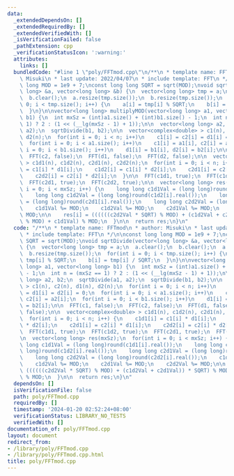 ```yaml
---
data:
  _extendedDependsOn: []
  _extendedRequiredBy: []
  _extendedVerifiedWith: []
  _isVerificationFailed: false
  _pathExtension: cpp
  _verificationStatusIcon: ':warning:'
  attributes:
    links: []
  bundledCode: "#line 1 \"poly/FFTmod.cpp\"\n/**\n * template name: FFTmod\n * author:\
    \ Misuki\n * last update: 2022/04/07\n * include template: FFT\n */\n\nconst long\
    \ long MOD = 1e9 + 7;\nconst long long SQRT = sqrt(MOD);\nvoid sqrtDivide(vector<long\
    \ long> &a, vector<long long> &b) {\n  vector<long long> tmp = a;\n  a.clear();\n\
    \  b.clear();\n  a.resize(tmp.size());\n  b.resize(tmp.size());\n  for(int i =\
    \ 0; i < tmp.size(); i++) {\n    a[i] = tmp[i] % SQRT;\n    b[i] = tmp[i] / SQRT;\n\
    \  }\n}\n\nvector<long long> multiplyMOD(vector<long long> a1, vector<long long>\
    \ b1) {\n  int mxSz = (int)a1.size() + (int)b1.size() - 1;\n  int n = (mxSz ==\
    \ 1) ? 2 : (1 << (__lg(mxSz - 1) + 1));\n\n  vector<long long> a2, b2;\n  sqrtDivide(a1,\
    \ a2);\n  sqrtDivide(b1, b2);\n\n  vector<complex<double> > c1(n), c2(n), d1(n),\
    \ d2(n);\n  for(int i = 0; i < n; i++)\n    c1[i] = c2[i] = d1[i] = d2[i] = 0;\n\
    \  for(int i = 0; i < a1.size(); i++)\n    c1[i] = a1[i], c2[i] = a2[i];\n  for(int\
    \ i = 0; i < b1.size(); i++)\n    d1[i] = b1[i], d2[i] = b2[i];\n\n  FFT(c1, false);\n\
    \  FFT(c2, false);\n  FFT(d1, false);\n  FFT(d2, false);\n\n  vector<complex<double>\
    \ > c1d1(n), c1d2(n), c2d1(n), c2d2(n);\n  for(int i = 0; i < n; i++) {\n    c1d1[i]\
    \ = c1[i] * d1[i];\n    c1d2[i] = c1[i] * d2[i];\n    c2d1[i] = c2[i] * d1[i];\n\
    \    c2d2[i] = c2[i] * d2[i];\n  }\n\n  FFT(c1d1, true);\n  FFT(c1d2, true);\n\
    \  FFT(c2d1, true);\n  FFT(c2d2, true);\n\n  vector<long long> res(mxSz);\n  for(int\
    \ i = 0; i < mxSz; i++) {\n    long long c1d1Val = (long long)round(c1d1[i].real());\n\
    \    long long c1d2Val = (long long)round(c1d2[i].real());\n    long long c2d1Val\
    \ = (long long)round(c2d1[i].real());\n    long long c2d2Val = (long long)round(c2d2[i].real());\n\
    \    c1d1Val %= MOD;\n    c1d2Val %= MOD;\n    c2d1Val %= MOD;\n    c2d2Val %=\
    \ MOD;\n\n    res[i] = ((((((c2d2Val * SQRT) % MOD) + (c1d2Val + c2d1Val)) * SQRT)\
    \ % MOD) + c1d1Val) % MOD;\n  }\n\n  return res;\n}\n"
  code: "/**\n * template name: FFTmod\n * author: Misuki\n * last update: 2022/04/07\n\
    \ * include template: FFT\n */\n\nconst long long MOD = 1e9 + 7;\nconst long long\
    \ SQRT = sqrt(MOD);\nvoid sqrtDivide(vector<long long> &a, vector<long long> &b)\
    \ {\n  vector<long long> tmp = a;\n  a.clear();\n  b.clear();\n  a.resize(tmp.size());\n\
    \  b.resize(tmp.size());\n  for(int i = 0; i < tmp.size(); i++) {\n    a[i] =\
    \ tmp[i] % SQRT;\n    b[i] = tmp[i] / SQRT;\n  }\n}\n\nvector<long long> multiplyMOD(vector<long\
    \ long> a1, vector<long long> b1) {\n  int mxSz = (int)a1.size() + (int)b1.size()\
    \ - 1;\n  int n = (mxSz == 1) ? 2 : (1 << (__lg(mxSz - 1) + 1));\n\n  vector<long\
    \ long> a2, b2;\n  sqrtDivide(a1, a2);\n  sqrtDivide(b1, b2);\n\n  vector<complex<double>\
    \ > c1(n), c2(n), d1(n), d2(n);\n  for(int i = 0; i < n; i++)\n    c1[i] = c2[i]\
    \ = d1[i] = d2[i] = 0;\n  for(int i = 0; i < a1.size(); i++)\n    c1[i] = a1[i],\
    \ c2[i] = a2[i];\n  for(int i = 0; i < b1.size(); i++)\n    d1[i] = b1[i], d2[i]\
    \ = b2[i];\n\n  FFT(c1, false);\n  FFT(c2, false);\n  FFT(d1, false);\n  FFT(d2,\
    \ false);\n\n  vector<complex<double> > c1d1(n), c1d2(n), c2d1(n), c2d2(n);\n\
    \  for(int i = 0; i < n; i++) {\n    c1d1[i] = c1[i] * d1[i];\n    c1d2[i] = c1[i]\
    \ * d2[i];\n    c2d1[i] = c2[i] * d1[i];\n    c2d2[i] = c2[i] * d2[i];\n  }\n\n\
    \  FFT(c1d1, true);\n  FFT(c1d2, true);\n  FFT(c2d1, true);\n  FFT(c2d2, true);\n\
    \n  vector<long long> res(mxSz);\n  for(int i = 0; i < mxSz; i++) {\n    long\
    \ long c1d1Val = (long long)round(c1d1[i].real());\n    long long c1d2Val = (long\
    \ long)round(c1d2[i].real());\n    long long c2d1Val = (long long)round(c2d1[i].real());\n\
    \    long long c2d2Val = (long long)round(c2d2[i].real());\n    c1d1Val %= MOD;\n\
    \    c1d2Val %= MOD;\n    c2d1Val %= MOD;\n    c2d2Val %= MOD;\n\n    res[i] =\
    \ ((((((c2d2Val * SQRT) % MOD) + (c1d2Val + c2d1Val)) * SQRT) % MOD) + c1d1Val)\
    \ % MOD;\n  }\n\n  return res;\n}\n"
  dependsOn: []
  isVerificationFile: false
  path: poly/FFTmod.cpp
  requiredBy: []
  timestamp: '2024-01-20 02:52:24+08:00'
  verificationStatus: LIBRARY_NO_TESTS
  verifiedWith: []
documentation_of: poly/FFTmod.cpp
layout: document
redirect_from:
- /library/poly/FFTmod.cpp
- /library/poly/FFTmod.cpp.html
title: poly/FFTmod.cpp
---
```

